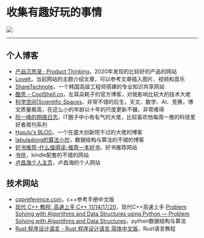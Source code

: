 # 收集有趣好玩的事情


![](https://pic.imgdb.cn/item/608ad1d1d1a9ae528f74229d.png)

---

## 个人博客

- [产品沉思录 · Product Thinking](https://pmthinking.com/)，2020年发现的比较好的产品的网站
- [LoveIt](https://hugoloveit.com/zh-cn/)，当前网站的主题介绍文章，可以参考文章插入图片、视频和音乐
- [ShareTechnote](http://www.sharetechnote.com/)，一个韩国高级工程师搭建的专业知识共享网站
- [酷壳 – CoolShell.cn](https://coolshell.cn/)，左耳朵耗子的官方博客，对我影响比较大的技术大佬
- [科学空间|Scientific Spaces](https://spaces.ac.cn/)，非常不错的后生，天文、数学、AI、竞赛，博文质量极高，在这么小的年龄以十年的尺度更新不辍，非常难得
- [阮一峰的网络日志](https://www.ruanyifeng.com/blog/)，IT圈子中小有名气的大佬，比较喜欢他每周一推的科技爱好者周刊系列
- [HuoJu's BLOG](https://jhuo.ca/)，一个在盛大创新院干过的大佬的博客
- [labuladong的算法小抄](https://labuladong.gitbook.io/algo/)，数据结构与算法的不错的博客
- [好书推荐-什么值得读-推荐一本好书](https://www.shenmezhidedu.com/)，好书推荐网站
- [书伴](https://bookfere.com/)，kindle配套的不错的网站
- [卢昌海个人主页](https://www.changhai.org/index.php)，卢昌海的个人网站

## 技术网站

- [cppreference.com](https://zh.cppreference.com/w/%E9%A6%96%E9%A1%B5)，c++参考手册中文版
- [现代 C++ 教程: 高速上手 C++ 11/14/17/20](https://changkun.de/modern-cpp/)，现代C++高速上手
[Problem Solving with Algorithms and Data Structures using Python — Problem Solving with Algorithms and Data Structures](https://runestone.academy/runestone/books/published/pythonds/index.html)，python数据结构与算法
- [Rust 程序设计语言 - Rust 程序设计语言 简体中文版](https://kaisery.github.io/trpl-zh-cn/title-page.html)，Rust语言教程

